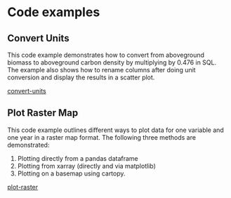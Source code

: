 # Code examples

## Convert Units

This code example demonstrates how to convert from aboveground biomass to aboveground carbon density by multiplying by 0.476 in SQL. 
The example also shows how to rename columns after doing unit conversion and display the results in a scatter plot.

[convert-units](convert-units)

## Plot Raster Map

This code example outlines different ways to plot data for one variable and one year in a raster map format. 
The following three methods are demonstrated: 
1. Plotting directly from a pandas dataframe
2. Plotting from xarray (directly and via matplotlib)
3. Plotting on a basemap using cartopy.

[plot-raster](plot-raster)